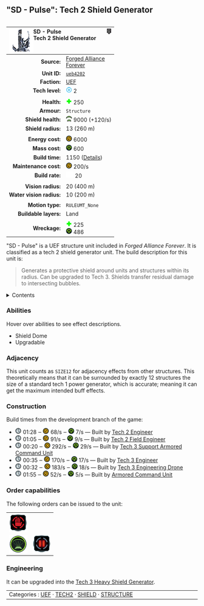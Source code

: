 "SD - Pulse": Tech 2 Shield Generator
----
<table align="right">
    <thead>
        <tr>
            <th align="left" colspan="2">
                <img align="left" src="icons/units/UEB4202_icon.png" title="SD - Pulse unit icon" /><img align="right" src="icons/strategicicons/icon_structure2_shield_rest.png" title="icon_structure2_shield" />SD - Pulse<br />Tech 2 Shield Generator
            </th>
        </tr>
    </thead>
    <tbody>
        <tr>
            <td align="right"><strong>Source:</strong></td>
            <td><a href="Forged Alliance Forever">Forged Alliance<br />Forever</a></td>
        </tr>
        <tr>
            <td align="right"><strong>Unit ID:</strong></td>
            <td><a href="https://github.com/FAForever/fa/D:/faf-development/fa/units/UEB4202/UEB4202_unit.bp"><code>ueb4202</code></a></td>
        </tr>
        <tr>
            <td align="right"><strong>Faction:</strong></td>
            <td><a href="_categories.UEF">UEF</a></td>
        </tr>
        <tr>
            <td align="right"><strong>Tech level:</strong></td>
            <td><img src="icons/T2.png" title="Tech 2" /> 2</td>
        </tr>
        <tr><td align="center" colspan="2"></td></tr>
        <tr>
            <td align="right"><strong>Health:</strong></td>
            <td><img src="icons/health.png" title="Health" /> 250</td>
        </tr>
        <tr>
            <td align="right"><strong>Armour:</strong></td>
            <td><code>Structure</code></td>
        </tr>
        <tr>
            <td align="right"><strong>Shield health:</strong></td>
            <td><img src="icons/shield.png" title="Shield" /> 9000 (+120/s)</td>
        </tr>
        <tr>
            <td align="right"><strong>Shield radius:</strong></td>
            <td> <span title="0.26 km, 0.16 mi">13 (260 m)</span></td>
        </tr>
        <tr><td align="center" colspan="2"></td></tr>
        <tr>
            <td align="right"><strong>Energy cost:</strong></td>
            <td><img src="icons/energy.png" title="Energy" /> 6000</td>
        </tr>
        <tr>
            <td align="right"><strong>Mass cost:</strong></td>
            <td><img src="icons/mass.png" title="Mass" /> 600</td>
        </tr>
        <tr>
            <td align="right"><strong>Build time:</strong></td>
            <td>1150 (<a href="#construction">Details</a>)</td>
        </tr>
        <tr>
            <td align="right"><strong>Maintenance cost:</strong></td>
            <td><img src="icons/energy.png" title="Energy" /> 200/s</td>
        </tr>
        <tr>
            <td align="right"><strong>Build rate:</strong></td>
            <td><img src="icons/build.png" title="Build" /> 20</td>
        </tr>
        <tr><td align="center" colspan="2"></td></tr>
        <tr>
            <td align="right"><strong>Vision radius:</strong></td>
            <td> <span title="0.40 km, 0.25 mi">20 (400 m)</span></td>
        </tr>
        <tr>
            <td align="right"><strong>Water vision radius:</strong></td>
            <td> <span title="0.20 km, 0.12 mi">10 (200 m)</span></td>
        </tr>
        <tr><td align="center" colspan="2"></td></tr>
        <tr>
            <td align="right"><strong>Motion type:</strong></td>
            <td><code>RULEUMT_None</code></td>
        </tr>
        <tr>
            <td align="right"><strong>Buildable layers:</strong></td>
            <td>Land</td>
        </tr>
        <tr><td align="center" colspan="2"></td></tr>
        <tr>
            <td align="right"><strong>Wreckage:</strong></td>
            <td><img src="icons/health.png" title="Health" /> 225<br /><img src="icons/mass.png" title="Mass" /> 486</td>
        </tr>
    </tbody>
</table>

"SD - Pulse" is a UEF structure unit included in *Forged Alliance Forever*.
It is classified as a tech 2 shield generator unit.
The build description for this unit is:

<blockquote>Generates a protective shield around units and structures within its radius. Can be upgraded to Tech 3. Shields transfer residual damage to intersecting bubbles.</blockquote>

<details>
<summary>Contents</summary>

1. – <a href="#abilities">Abilities</a>
2. – <a href="#adjacency">Adjacency</a>
3. – <a href="#construction">Construction</a>
4. – <a href="#order-capabilities">Order capabilities</a>
5. – <a href="#engineering">Engineering</a>
</details>

### Abilities
Hover over abilities to see effect descriptions.

* <span title="Has a bubble shield that can protect others">Shield Dome</span>
* <span title="Can build a unit to replace itself">Upgradable</span>

### Adjacency
This unit counts as `SIZE12` for adjacency effects from other structures. This theoretically means that it can be surrounded by exactly 12 structures the size of a standard tech 1 power generator, which is accurate; meaning it can get the maximum intended buff effects. 

### Construction
Build times from the development branch of the game:
* <img src="icons/time.png" title="Time" /> 01:28 ‒ <img src="icons/energy.png" title="Energy" /> 68/s ‒ <img src="icons/mass.png" title="Mass" /> 7/s — Built by <a href="UEL0208">Tech 2 Engineer</a>
* <img src="icons/time.png" title="Time" /> 01:05 ‒ <img src="icons/energy.png" title="Energy" /> 91/s ‒ <img src="icons/mass.png" title="Mass" /> 9/s — Built by <a href="XEL0209">Tech 2 Field Engineer</a>
* <img src="icons/time.png" title="Time" /> 00:20 ‒ <img src="icons/energy.png" title="Energy" /> 292/s ‒ <img src="icons/mass.png" title="Mass" /> 29/s — Built by <a href="UEL0301">Tech 3 Support Armored Command Unit</a>
* <img src="icons/time.png" title="Time" /> 00:35 ‒ <img src="icons/energy.png" title="Energy" /> 170/s ‒ <img src="icons/mass.png" title="Mass" /> 17/s — Built by <a href="UEL0309">Tech 3 Engineer</a>
* <img src="icons/time.png" title="Time" /> 00:32 ‒ <img src="icons/energy.png" title="Energy" /> 183/s ‒ <img src="icons/mass.png" title="Mass" /> 18/s — Built by <a href="UEA0003">Tech 3 Engineering Drone</a>
* <img src="icons/time.png" title="Time" /> 01:55 ‒ <img src="icons/energy.png" title="Energy" /> 52/s ‒ <img src="icons/mass.png" title="Mass" /> 5/s — Built by <a href="UEL0001">Armored Command Unit</a>

### Order capabilities
The following orders can be issued to the unit:
<table>
<td><img float="left" src="icons/orders/stop.png" title="Stop" /></td>
<tr>
<td><img float="left" src="icons/orders/shield-dome.png" title="Shield Dome Toggle
Turn the selected units shield dome on/off" /></td>
<td><img float="left" src="icons/orders/pause.png" title="Pause Construction
Pause/unpause current construction order" /></td>
</table>

### Engineering
It can be upgraded into the <a href="UEB4301">Tech 3 Heavy Shield Generator</a>.


<table align="center">
<td width="1215px">Categories : 
<a href="_categories.UEF">UEF</a> · 
<a href="_categories.TECH2">TECH2</a> · 
<a href="_categories.SHIELD">SHIELD</a> · 
<a href="_categories.STRUCTURE">STRUCTURE</a></td>
</table>
